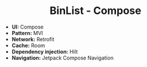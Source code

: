 <h1 style="text-align:center;">BinList - Compose</h1>

- **UI:** Compose
- **Pattern:** MVI
- **Network:** Retrofit
- **Cache:** Room
- **Dependency injection:** Hilt       
- **Navigation:** Jetpack Compose Navigation
